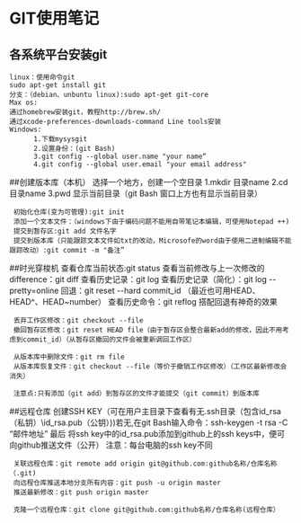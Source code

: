 # GIT使用笔记
## 各系统平台安装git
    linux：使用命令git
    sudo apt-get install git
	分支：（debian、unbuntu linux):sudo apt-get git-core
    Max os:
    通过homebrew安装git，教程http://brew.sh/
	通过xcode-preferences-downloads-command Line tools安装
    Windows:
          1.下载mysysgit
		  2.设置身份：(git Bash)
		  3.git config --global user.name "your name“
		  4.git config --global user.email "your email address"
##创建版本库（本机）
     选择一个地方，创建一个空目录
     1.mkdir 目录name
     2.cd    目录name
     3.pwd   显示当前目录（git Bash 窗口上方也有显示当前目录）
	
     初始化仓库(变为可管理):git init
     添加一个文本文件：（windows下由于编码问题不能用自带笔记本编辑，可使用Notepad ++) 
     提交到暂存区:git add 文件名字
     提交到版本库（只能跟踪文本文件如txt的改动，Microsofe的word由于使用二进制编辑不能跟踪改动）:git commit -m "备注”
##时光穿梭机
     查看仓库当前状态:git status
     查看当前修改与上一次修改的difference：git diff
     查看历史记录：git log 查看历史记录（简化）：git log --pretty=online
     回退：git reset --hard commit_id （最近也可用HEAD、HEAD^、HEAD~number）
     查看历史命令：git reflog 搭配回退有神奇的效果
   
     丢弃工作区修改：git checkout --file
     撤回暂存区修改：git reset HEAD file（由于暂存区会整合最新add的修改，因此不用考虑到commit_id）（从暂存区撤回的文件会被重新调回工作区）
   
     从版本库中删除文件：git rm file
     从版本库恢复文件：git checkout --file（等价于撤销工作区修改）（工作区最新修改会消失）  
 
     注意点:只有添加（git add）到暂存区的文件才能提交（git commit）到版本库

##远程仓库
     创建SSH KEY（可在用户主目录下查看有无.ssh目录（包含id_rsa（私钥）\id_rsa.pub（公钥）))若无,在git Bash输入命令：ssh-keygen -t rsa -C “邮件地址”
     最后
     将ssh key中的id_rsa.pub添加到github上的ssh keys中，便可向github推送文件（公开）
     注意：每台电脑的ssh key不同
    
     关联远程仓库：git remote add origin git@github.com:github名称/仓库名称（.git)
     向远程仓库推送本地分支所有内容：git push -u origin master 
     推送最新修改：git push origin master
   
     克隆一个远程仓库：git clone git@github.com:github名称/仓库名称(远程仓库）

   
 

   
   
   
   
      